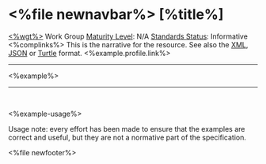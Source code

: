 &lt;%file newnavbar%&gt;
\[%title%\]
===========

[&lt;%wgt%&gt;](%3C%wg%%3E) Work Group
[Maturity Level](versions.html#maturity): N/A
[Standards Status](versions.html#std-process): Informative
&lt;%complinks%&gt;
This is the narrative for the resource. See also the [XML](%3C%name.tail%%3E.xml.html), [JSON](%3C%name.tail%%3E.json.html) or [Turtle](%3C%name.tail%%3E.ttl.html) format. &lt;%example.profile.link%&gt;

------------------------------------------------------------------------

&lt;%example%&gt;

------------------------------------------------------------------------

 

&lt;%example-usage%&gt;
 

Usage note: every effort has been made to ensure that the examples are correct and useful, but they are not a normative part of the specification.

&lt;%file newfooter%&gt;
